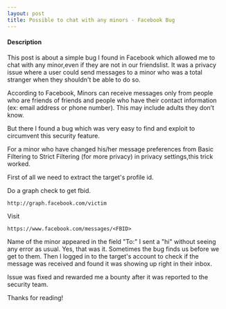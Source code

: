```yaml
---
layout: post
title: Possible to chat with any minors - Facebook Bug
---
```


#### Description

  This post is about a simple bug I found in Facebook which allowed me to chat with any minor,even if they are not in our friendslist.
It was a privacy issue where a user could send messages to a minor who was a total stranger when they shouldn't be able to do so.

According to Facebook,
Minors can receive messages only from people who are friends of friends and people who have their contact information (ex: email address or phone number). This may include adults they don’t know.

But there I found a bug which was very easy to find and exploit to circumvent this security feature.

For a minor who have changed his/her message preferences from Basic Filtering to Strict Filtering (for more privacy)
in privacy settings,this trick worked.

First of all we need to extract the target's profile id.

Do a graph check to get  fbid.

`http://graph.facebook.com/victim`

Visit 

`https://www.facebook.com/messages/<FBID>`

Name of the minor appeared in the field "To:"
I sent a "hi" without seeing any error as usual. Yes, that was it. Sometimes the bug finds us before we get to them.
Then I logged in to the target's account to check if the message was received and found it was showing up right in their inbox.

Issue was fixed and rewarded me a bounty after it was reported to the security team.

Thanks for reading!
